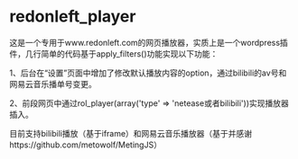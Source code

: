 # redonleft_player
<p>这是一个专用于www.redonleft.com的网页播放器，实质上是一个wordpress插件，几行简单的代码基于apply_filters()功能实现以下功能： </p>
<p>1、后台在“设置”页面中增加了修改默认播放内容的option，通过bilibili的av号和网易云音乐播单号变更。 </p>
<p>2、前段网页中通过rol_player(array('type' => 'netease或者bilibili'))实现播放器插入。 </p>
<p>目前支持bilibili播放（基于iframe）和网易云音乐播放器（基于并感谢https://github.com/metowolf/MetingJS）</p>
